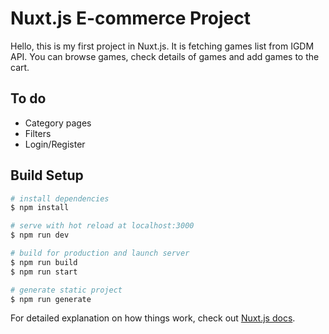 # Nuxt.js E-commerce Project

Hello, this is my first project in Nuxt.js.
It is fetching games list from IGDM API. You can browse games, check details of games and add games to the cart.

## To do
- Category pages
- Filters
- Login/Register

## Build Setup

```bash
# install dependencies
$ npm install

# serve with hot reload at localhost:3000
$ npm run dev

# build for production and launch server
$ npm run build
$ npm run start

# generate static project
$ npm run generate
```

For detailed explanation on how things work, check out [Nuxt.js docs](https://nuxtjs.org).
